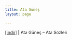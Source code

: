 ```yaml
---
title: Ata Güneş
layout: page

---
```

<a href="https://cloud.mail.ru/public/6cacdbeb4f3b/Ata%20Gunes%20-%20Ata%20Sozleri" target="_blank">[indir]</a> | Ata Güneş &#8211; Ata Sözleri